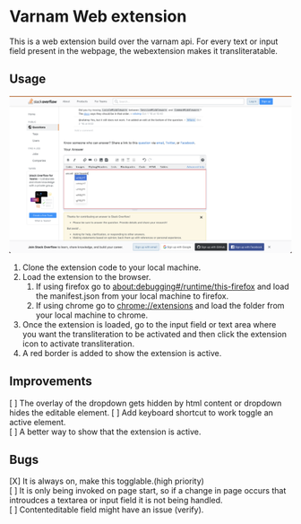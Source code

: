 # Varnam Web extension

This is a web extension build over the varnam api. For every text or input field present in the webpage, the webextension makes it transliteratable.

## Usage
<img src="docs/screenshot.png">  

1. Clone the extension code to your local machine.  
2. Load the extension to the browser.  
   1. If using firefox go to [about:debugging#/runtime/this-firefox](about:debugging#/runtime/this-firefox) and load the manifest.json from your local machine to firefox.  
   2. If using chrome go to [chrome://extensions](chrome://extensions) and load the folder from your local machine to chrome.  
3. Once the extension is loaded, go to the input field or text area where you want the transliteration to be activated and then click the extension icon to activate transliteration.
4. A red border is added to show the extension is active.

## Improvements

[ ] The overlay of the dropdown gets hidden by html content or dropdown hides the editable element.
[ ] Add keyboard shortcut to work toggle an active element.  
[ ] A better way to show that the extension is active.

## Bugs
[X] It is always on, make this togglable.(high priority)  
[ ] It is only being invoked on page start, so if a change in page occurs that introudces a textarea or input field it is not being handled.  
[ ] Contenteditable field might have an issue (verify).